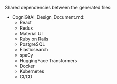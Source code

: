 Shared dependencies between the generated files:

- CogniGitAI_Design_Document.md:
  - React
  - Redux
  - Material UI
  - Ruby on Rails
  - PostgreSQL
  - Elasticsearch
  - spaCy
  - HuggingFace Transformers
  - Docker
  - Kubernetes
  - CI/CD